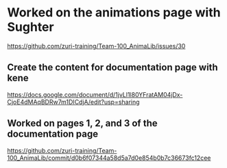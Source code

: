# Worked on the animations page with Sughter
https://github.com/zuri-training/Team-100_AnimaLib/issues/30

## Create the content for documentation page with kene
https://docs.google.com/document/d/1jvLl1l80YFratAM04jDx-CjoE4dMAqBDRw7m1DICdjA/edit?usp=sharing

## Worked on pages 1, 2, and 3 of the documentation page
https://github.com/zuri-training/Team-100_AnimaLib/commit/d0b6f07344a58d5a7d0e854b0b7c36673fc12cee
